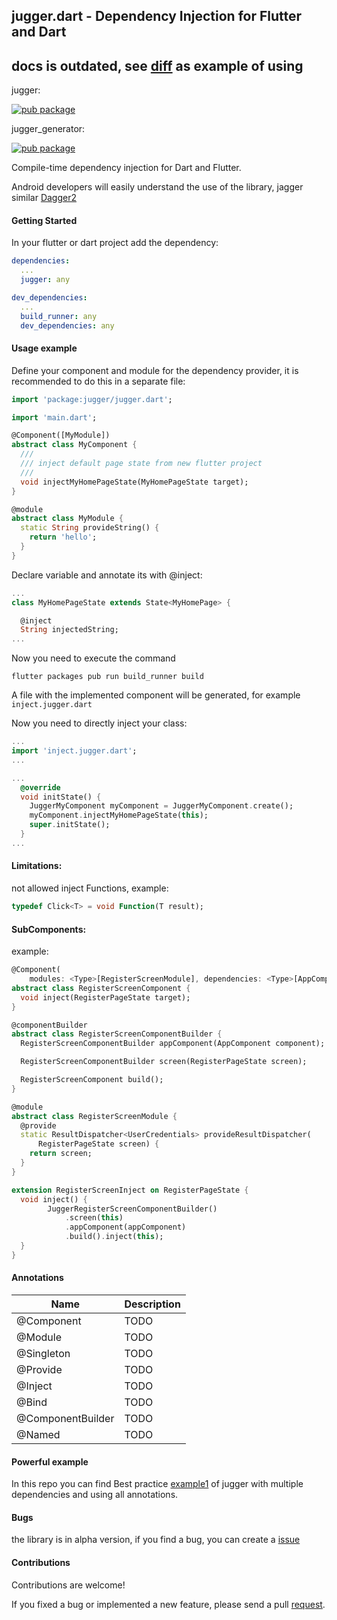 ## jugger.dart - Dependency Injection for Flutter and Dart

## docs is outdated, see [diff](https://github.com/ivk1800/diff) as example of using

jugger:

[![pub package](https://img.shields.io/pub/v/jugger.svg?style=plastic&logo=appveyor)](https://pub.dartlang.org/packages/jugger)

jugger_generator:

[![pub package](https://img.shields.io/pub/v/jugger_generator.svg?style=plastic&logo=appveyor)](https://pub.dartlang.org/packages/jugger_generator)


Compile-time dependency injection for Dart and Flutter.

Android developers will easily understand the use of the library, jagger similar [Dagger2](https://github.com/google/dagger)

#### Getting Started

In your flutter or dart project add the dependency:

```yml
dependencies:
  ...
  jugger: any

dev_dependencies:
  ...
  build_runner: any
  dev_dependencies: any
```

#### Usage example
Define your component and module for the dependency provider, it is recommended to do this in a separate file:
```dart
import 'package:jugger/jugger.dart';

import 'main.dart';

@Component([MyModule])
abstract class MyComponent {
  ///
  /// inject default page state from new flutter project
  /// 
  void injectMyHomePageState(MyHomePageState target);
}

@module
abstract class MyModule {
  static String provideString() {
    return 'hello';
  }
}
```

Declare variable and annotate its with @inject:
```dart
...
class MyHomePageState extends State<MyHomePage> {

  @inject
  String injectedString;
...
```

Now you need to execute the command
```
flutter packages pub run build_runner build
```
A file with the implemented component will be generated, for example ```inject.jugger.dart```

Now you need to directly inject your class:
```dart
...
import 'inject.jugger.dart';
...

...
  @override
  void initState() {
    JuggerMyComponent myComponent = JuggerMyComponent.create();
    myComponent.injectMyHomePageState(this);
    super.initState();
  }
...

```

#### Limitations:
not allowed inject Functions, example:
```dart
typedef Click<T> = void Function(T result); 
```

#### SubComponents:
example:
```dart
@Component(
    modules: <Type>[RegisterScreenModule], dependencies: <Type>[AppComponent])
abstract class RegisterScreenComponent {
  void inject(RegisterPageState target);
}

@componentBuilder
abstract class RegisterScreenComponentBuilder {
  RegisterScreenComponentBuilder appComponent(AppComponent component);

  RegisterScreenComponentBuilder screen(RegisterPageState screen);

  RegisterScreenComponent build();
}

@module
abstract class RegisterScreenModule {
  @provide
  static ResultDispatcher<UserCredentials> provideResultDispatcher(
      RegisterPageState screen) {
    return screen;
  }
}

extension RegisterScreenInject on RegisterPageState {
  void inject() {
        JuggerRegisterScreenComponentBuilder()
            .screen(this)
            .appComponent(appComponent)
            .build().inject(this);
  }
}
```

#### Annotations
| Name | Description |
|---|---|
|  @Component |  TODO | 
| @Module  |  TODO |
|  @Singleton | TODO  |
|  @Provide | TODO  |
|  @Inject |  TODO |
|  @Bind |  TODO |
|  @ComponentBuilder |  TODO |
|  @Named |  TODO |

#### Powerful example
In this repo you can find Best practice [example1](examples/example1) of jugger with multiple dependencies and using all annotations.

#### Bugs
the library is in alpha version, if you find a bug, you can create a [issue](https://github.com/ivk1800/jugger.dart/issues/new)

#### Contributions
Contributions are welcome!

If you fixed a bug or implemented a new feature, please send a pull [request](https://github.com/ivk1800/jugger.dart/pulls).

